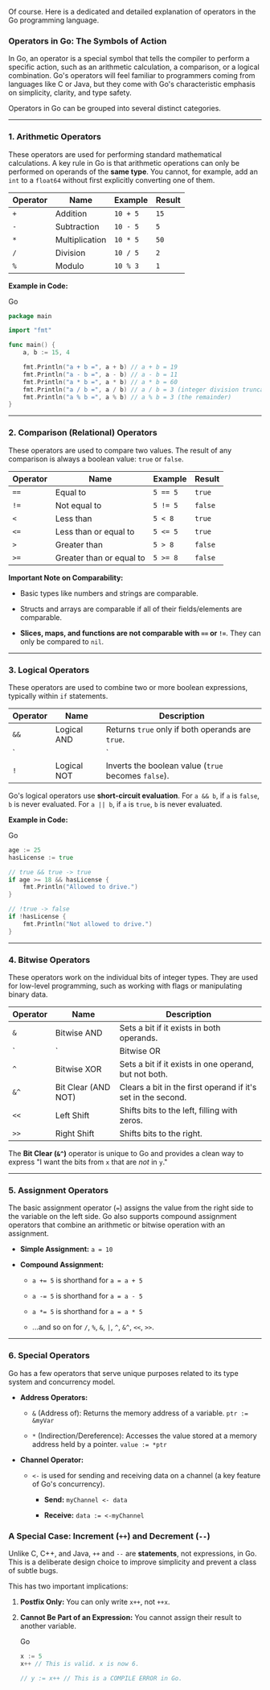 Of course. Here is a dedicated and detailed explanation of operators in the Go programming language.

### **Operators in Go: The Symbols of Action**

In Go, an operator is a special symbol that tells the compiler to perform a specific action, such as an arithmetic calculation, a comparison, or a logical combination. Go's operators will feel familiar to programmers coming from languages like C or Java, but they come with Go's characteristic emphasis on simplicity, clarity, and type safety.

Operators in Go can be grouped into several distinct categories.

---

### 1. Arithmetic Operators

These operators are used for performing standard mathematical calculations. A key rule in Go is that arithmetic operations can only be performed on operands of the **same type**. You cannot, for example, add an `int` to a `float64` without first explicitly converting one of them.

|Operator|Name|Example|Result|
|---|---|---|---|
|`+`|Addition|`10 + 5`|`15`|
|`-`|Subtraction|`10 - 5`|`5`|
|`*`|Multiplication|`10 * 5`|`50`|
|`/`|Division|`10 / 5`|`2`|
|`%`|Modulo|`10 % 3`|`1`|

**Example in Code:**

Go

```Go
package main

import "fmt"

func main() {
    a, b := 15, 4

    fmt.Println("a + b =", a + b) // a + b = 19
    fmt.Println("a - b =", a - b) // a - b = 11
    fmt.Println("a * b =", a * b) // a * b = 60
    fmt.Println("a / b =", a / b) // a / b = 3 (integer division truncates)
    fmt.Println("a % b =", a % b) // a % b = 3 (the remainder)
}
```

---

### 2. Comparison (Relational) Operators

These operators are used to compare two values. The result of any comparison is always a boolean value: `true` or `false`.

|Operator|Name|Example|Result|
|---|---|---|---|
|`==`|Equal to|`5 == 5`|`true`|
|`!=`|Not equal to|`5 != 5`|`false`|
|`<`|Less than|`5 < 8`|`true`|
|`<=`|Less than or equal to|`5 <= 5`|`true`|
|`>`|Greater than|`5 > 8`|`false`|
|`>=`|Greater than or equal to|`5 >= 8`|`false`|

**Important Note on Comparability:**

- Basic types like numbers and strings are comparable.
    
- Structs and arrays are comparable if all of their fields/elements are comparable.
    
- **Slices, maps, and functions are not comparable with `==` or `!=`**. They can only be compared to `nil`.
    

---

### 3. Logical Operators

These operators are used to combine two or more boolean expressions, typically within `if` statements.

|Operator|Name|Description|
|---|---|---|
|`&&`|Logical AND|Returns `true` only if both operands are `true`.|
|`||`|
|`!`|Logical NOT|Inverts the boolean value (`true` becomes `false`).|

Go's logical operators use **short-circuit evaluation**. For `a && b`, if `a` is `false`, `b` is never evaluated. For `a || b`, if `a` is `true`, `b` is never evaluated.

**Example in Code:**

Go

```Go
age := 25
hasLicense := true

// true && true -> true
if age >= 18 && hasLicense {
    fmt.Println("Allowed to drive.")
}

// !true -> false
if !hasLicense {
    fmt.Println("Not allowed to drive.")
}
```

---

### 4. Bitwise Operators

These operators work on the individual bits of integer types. They are used for low-level programming, such as working with flags or manipulating binary data.

|Operator|Name|Description|
|---|---|---|
|`&`|Bitwise AND|Sets a bit if it exists in both operands.|
|`|`|Bitwise OR|
|`^`|Bitwise XOR|Sets a bit if it exists in one operand, but not both.|
|`&^`|Bit Clear (AND NOT)|Clears a bit in the first operand if it's set in the second.|
|`<<`|Left Shift|Shifts bits to the left, filling with zeros.|
|`>>`|Right Shift|Shifts bits to the right.|

The **Bit Clear (`&^`)** operator is unique to Go and provides a clean way to express "I want the bits from `x` that are _not_ in `y`."

---

### 5. Assignment Operators

The basic assignment operator (`=`) assigns the value from the right side to the variable on the left side. Go also supports compound assignment operators that combine an arithmetic or bitwise operation with an assignment.

- **Simple Assignment:** `a = 10`
    
- **Compound Assignment:**
    
    - `a += 5` is shorthand for `a = a + 5`
        
    - `a -= 5` is shorthand for `a = a - 5`
        
    - `a *= 5` is shorthand for `a = a * 5`
        
    - ...and so on for `/`, `%`, `&`, `|`, `^`, `&^`, `<<`, `>>`.
        

---

### 6. Special Operators

Go has a few operators that serve unique purposes related to its type system and concurrency model.

- **Address Operators:**
    
    - `&` (Address of): Returns the memory address of a variable. `ptr := &myVar`
        
    - `*` (Indirection/Dereference): Accesses the value stored at a memory address held by a pointer. `value := *ptr`
        
- **Channel Operator:**
    
    - `<-` is used for sending and receiving data on a channel (a key feature of Go's concurrency).
        
        - **Send:** `myChannel <- data`
            
        - **Receive:** `data := <-myChannel`
            

### A Special Case: Increment (`++`) and Decrement (`--`)

Unlike C, C++, and Java, `++` and `--` are **statements**, not expressions, in Go. This is a deliberate design choice to improve simplicity and prevent a class of subtle bugs.

This has two important implications:

1. **Postfix Only:** You can only write `x++`, not `++x`.
    
2. **Cannot Be Part of an Expression:** You cannot assign their result to another variable.
    
    Go
    
    ```Go
    x := 5
    x++ // This is valid. x is now 6.
    
    // y := x++ // This is a COMPILE ERROR in Go.
    ```